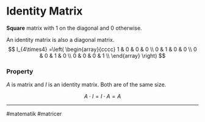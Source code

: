 # Identity Matrix
**Square** matrix with $1$ on the diagonal and $0$ otherwise.

An identity matrix is also a diagonal matrix.
$$
I_{4\times4} =\left(
\begin{array}{cccc}
 1 & 0 & 0 & 0 \\
 0 & 1 & 0 & 0 \\
 0 & 0 & 1 & 0 \\
 0 & 0 & 0 & 1 \\
\end{array}
\right)
$$

### Property

$A$ is matrix and $I$ is an identity matrix. Both are of the same size.

$$A \cdot I = I \cdot  A = A$$



---
#matematik #matricer 
